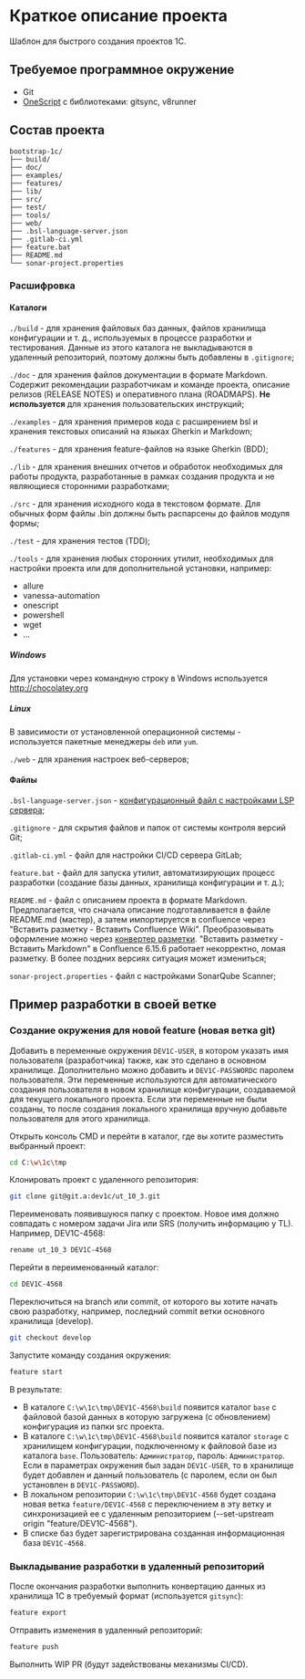 # Краткое описание проекта

Шаблон для быстрого создания проектов 1С.

## Требуемое программное окружение

* Git
* [OneScript](https://oscript.io) с библиотеками: gitsync, v8runner

## Состав проекта

```text
bootstrap-1c/
├── build/
├── doc/
├── examples/
├── features/
├── lib/
├── src/
├── test/
├── tools/
├── web/
├── .bsl-language-server.json
├── .gitlab-ci.yml
├── feature.bat
├── README.md
└── sonar-project.properties
```

### Расшифровка

#### Каталоги

`./build` - для хранения файловых баз данных, файлов хранилища конфигурации и т. д., используемых в процессе разработки и тестирования. Данные из этого каталога не выкладываются в удаленный репозиторий, поэтому должны быть добавлены в `.gitignore`;

`./doc` - для хранения файлов документации в формате Markdown. Содержит рекомендации разработчикам и команде проекта, описание релизов (RELEASE NOTES) и оперативного плана (ROADMAPS). **Не используется** для хранения пользовательских инструкций;

`./examples` - для хранения примеров кода c расширением bsl и хранения текстовых описаний на языках Gherkin и Markdown;

`./features` - для хранения feature-файлов на языке Gherkin (BDD);

`./lib` - для хранения внешних отчетов и обработок необходимых для работы продукта, разработанные в рамках создания продукта и не являющиеся сторонними разработками;

`./src` - для хранения исходного кода в текстовом формате. Для обычных форм файлы .bin должны быть распарсены до файлов модуля формы;

`./test` - для хранения тестов (TDD);

`./tools` - для хранения любых сторонних утилит, необходимых для настройки проекта или для дополнительной установки, например:

* allure
* vanessa-automation
* onescript
* powershell
* wget
* ...

##### Windows

Для установки через командную строку в Windows используется http://chocolatey.org

##### Linux

В зависимости от установленной операционной системы - используется пакетные менеджеры `deb` или `yum`.

`./web` - для хранения настроек веб-серверов;

#### Файлы

`.bsl-language-server.json` - [конфигурационный файл с настройками LSP сервера](https://1c-syntax.github.io/bsl-language-server/#configuration);

`.gitignore` - для скрытия файлов и папок от системы контроля версий Git;

`.gitlab-ci.yml` - файл для настройки CI/CD сервера GitLab;

`feature.bat` - файл для запуска утилит, автоматизирующих процесс разработки (создание базы данных, хранилища конфигурации и т. д.);

`README.md` - файл с описанием проекта в формате Markdown. Предполагается, что сначала описание подготавливается в файле README.md (мастер), а затем импортируется в confluence через "Вставить разметку -  Вставить Confluence Wiki". Преобразовывать оформление можно через [конвертер разметки](http://chunpu.github.io/markdown2confluence/browser/). "Вставить разметку - Вставить Markdown" в Confluence 6.15.6 работает некорректно, ломая разметку. В более поздних версиях ситуация может измениться;

`sonar-project.properties` - файл с настройками SonarQube Scanner;

## Пример разработки в своей ветке

### Создание окружения для новой feature (новая ветка git)

Добавить в переменные окружения `DEV1C-USER`, в котором указать имя пользователя (разработчика) также, как это сделано в основном хранилище. Дополнительно можно добавить и `DEV1C-PASSWORD`с паролем пользователя. Эти переменные используются для автоматического создания пользователя в новом хранилище конфигурации, создаваемой для текущего локального проекта. Если эти переменные не были созданы, то после создания локального хранилища вручную добавьте пользователя для этого хранилища.

Открыть консоль CMD и перейти в каталог, где вы хотите разместить выбранный проект:

```bash
cd C:\w\1c\tmp
```

Клонировать проект с удаленного репозитория:

```bash
git clone git@git.a:dev1c/ut_10_3.git
```

Переименовать появившуюся папку с проектом. Новое имя должно совпадать с номером задачи Jira или SRS (получить информацию у TL). Например, DEV1C-4568:

```bash
rename ut_10_3 DEV1C-4568
```

Перейти в переименованный каталог:

```bash
cd DEV1C-4568
```

Переключиться на branch или commit, от которого вы хотите начать свою разработку, например, последний commit ветки основного хранилища (develop).

```bash
git checkout develop
```

Запустите команду создания окружения:

```bash
feature start
```

В результате:

* В каталоге `C:\w\1c\tmp\DEV1C-4568\build` появится каталог `base` с файловой базой данных в которую загружена (с обновлением) конфигурация из папки src проекта.
* В каталоге `C:\w\1c\tmp\DEV1C-4568\build` появится каталог `storage` с хранилищем конфигурации, подключенному к файловой базе из каталога `base`. Пользователь: `Администратор`, пароль: `Администратор`. Если в параметрах окружения был задан `DEV1C-USER`, то в хранилище будет добавлен и данный пользователь (с паролем, если он был установлен в `DEV1C-PASSWORD`).
* В локальном репозитории `C:\w\1c\tmp\DEV1C-4568` будет создана новая ветка `feature/DEV1C-4568` с переключением в эту ветку и синхронизацией ее с удаленным репозиторием (--set-upstream origin "feature/DEV1C-4568").
* В списке баз будет зарегистрирована созданная информационная база `DEV1C-4568`.

### Выкладывание разработки в удаленный репозиторий

После окончания разработки выполнить конвертацию данных из хранилища 1С в требуемый формат (используется `gitsync`):

```bash
feature export
```

Отправить изменения в удаленный репозиторий:

```bash
feature push
```

Выполнить WIP PR (будут задействованы механизмы CI/CD).
